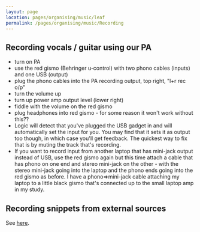 ```yaml
---
layout: page
location: pages/organising/music/leaf
permalink: /pages/organising/music/Recording
---
```


## Recording vocals / guitar using our PA

- turn on PA
- use the red gismo (Behringer u-control) with two phono cables (inputs) and one USB (output)
- plug the phono cables into the PA recording output, top right, "l+r rec o/p"
- turn the volume up
- turn up power amp output level (lower right)
- fiddle with the volume on the red gismo
- plug headphones into red gismo - for some reason it won't work without this??
- Logic will detect that you've plugged the USB gadget in and will automatically set the input for you. You may find that it sets it as output too though, in which case you'll get feedback. The quickest way to fix that is by muting the track that's recording.
- If you want to record input from another laptop that has mini-jack output instead of USB, use the red gismo again but this time attach a cable that has phono on one end and stereo mini-jack on the other - with the stereo mini-jack going into the laptop and the phono ends going into the red gismo as before. I have a phono=>mini-jack cable attaching my laptop to a little black gismo that's connected up to the small laptop amp in my study.

## Recording snippets from external sources

See [here](https://github.com/claresudbery/clare-tech/blob/master/writing/Music/recording.md).